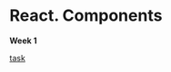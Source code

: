 # React. Components

**Week 1**

[task](https://github.com/rolling-scopes-school/tasks/tree/master/react/modules/module01)
